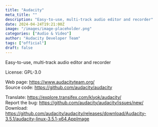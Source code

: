 ```yaml
---
title: "Audacity"
meta_title: ""
description: "Easy-to-use, multi-track audio editor and recorder"
date: 2024-04-24T19:21:00Z
image: "/images/image-placeholder.png"
categories: ["Audio & Video"]
author: "Audacity Developer Team"
tags: ["official"]
draft: false
---
```


Easy-to-use, multi-track audio editor and recorder

License: GPL-3.0

Web page: https://www.audacityteam.org/  
Source code: https://github.com/audacity/audacity

Translate: https://explore.transifex.com/klyok/audacity/  
Report the bug: https://github.com/audacity/audacity/issues/new/  
Download: https://github.com/audacity/audacity/releases/download/Audacity-3.5.1/audacity-linux-3.5.1-x64.AppImage
